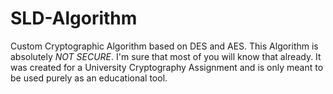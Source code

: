 # SLD-Algorithm
Custom Cryptographic Algorithm based on DES and AES. 
This Algorithm is absolutely *NOT SECURE*. I'm sure that most of you will know that already.
It was created for a University Cryptography Assignment and is only meant to be used purely as an educational tool.
